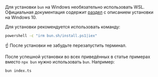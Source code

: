 Для установки `bun` на Windows необязательно использовать WSL. Официальная документация содержит [раздел](https://bun.sh/docs/installation#windows) с описанием установки на Windows 10.

Для установки рекомендуется использовать команду:

```bash
powershell -c "irm bun.sh/install.ps1|iex"
```

☝️ После установки не забудьте перезапустить терминал.

После успешной установки во всех приведённых в статье примерах вместо `npx bun` нужно использовать `bun`.
Например:

```bash
bun index.ts
```